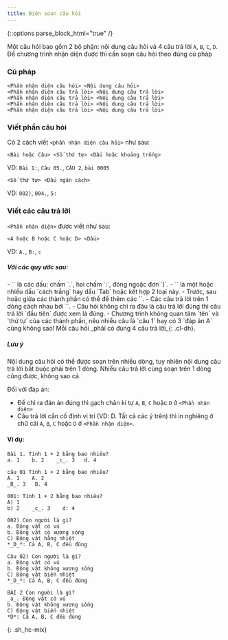 ```yaml
---
title: Biên soạn câu hỏi
---
```

{::options parse_block_html="true" /}

Một câu hỏi bao gồm 2 bộ phận: nội dung câu hỏi và 4 câu trả lời `A`, `B`, `C`, `D`. Để chương trình nhận diện được thì cần soạn câu hỏi theo đúng cú pháp

### Cú pháp
```
<Phần nhận diện câu hỏi> <Nội dung câu hỏi>
<Phần nhận diện câu trả lời> <Nội dung câu trả lời>
<Phần nhận diện câu trả lời> <Nội dung câu trả lời>
<Phần nhận diện câu trả lời> <Nội dung câu trả lời>
<Phần nhận diện câu trả lời> <Nội dung câu trả lời>
```
### Viết phần câu hỏi

Có 2 cách viết `<phần nhận diện câu hỏi>`  như sau:

```
<Bài hoặc Câu> <Số thứ tự> <Dấu hoặc khoảng trống>
```

VD: `Bài 1:`, `Câu 05.`, `CÂU 2`, `bài 0005`

```
<Số thứ tự> <Dấu ngăn cách>
```

VD:  `002)`, `004.`, `5:`

### Viết các câu trả lời

`<Phần nhận diện>` được viết như sau:

```
<A hoặc B hoặc C hoặc D> <Dấu>
```

VD: `A.`, `B:`, `c`


<div class="note">
  <h5>Với các quy ước sau:</h5>
  - `<Dấu>` là các dấu: chấm `.`, hai chấm `:`, đóng ngoặc đơn `)`.
  - `<Khoảng trống>` là một hoặc nhiều dấu `cách trắng` hay dấu `Tab` hoặc kết hợp 2 loại này.
  - Trước, sau hoặc giữa các thành phần có thể để thêm các `<khoảng trống>`.
  - Các câu trả lời trên 1 dòng cách nhau bởi `<khoảng trống>`.
  - Câu hỏi không chỉ ra đâu là câu trả lời đúng thì câu trả lời `đầu tiên` được xem là đúng.
  - Chương trình không quan tâm `tên` và `thứ tự` của các thành phần, nêu nhiều câu là `câu 1` hay có 3 `đáp án A` cũng không sao! Mỗi câu hỏi _phải có đúng 4 câu trả lời_{: .cl-dh}.
</div>

<div class="note info">
  <h5>Lưu ý</h5>
  Nội dung câu hỏi có thể được soạn trên nhiều dòng, tuy nhiên nội dung câu trả lời bắt buộc phải trên 1 dòng. Nhiều câu trả lời cùng soạn trên 1 dòng cũng được, không sao cả.

  Đối với đáp án:
  - Để chỉ ra đán án đúng thì gạch chân kí tự `A`, `B`, `C` hoặc `D` ở `<Phần nhận diện>`
  - Câu trả lời cần cố định vị trí (VD: D. Tất cả các ý trên) thì in nghiêng ở chữ cái `A`, `B`, `C` hoặc `D` ở `<Phần nhận diện>`.
</div>

#### Ví dụ:

```
Bài 1. Tính 1 + 2 bằng bao nhiêu?  
a. 1    b. 2    _c_. 3   d. 4

câu 01 Tính 1 + 2 bằng bao nhiêu?  
A. 1    A. 2  
_B_. 3   B. 4

001: Tính 1 + 2 bằng bao nhiêu?  
A) 1  
b) 2    _c_. 3    d: 4

002) Con người là gì?  
a. Động vật có vú  
b. Động vật có xương sống  
C) Động vật hằng nhiệt  
*_D_*: Cả A, B, C đều đúng

Câu 02) Con người là gì?  
a. Động vật có vú  
b. Động vật không xương sống  
C) Động vật biến nhiệt  
*_D_*: Cả A, B, C đều đúng

BÀI 2 Con người là gì?  
_a_. Động vật có vú  
b. Động vật không xương sống  
C) Động vật biến nhiệt  
*D*: Cả A, B, C đều đúng
```
{: .sh_hc-mix}